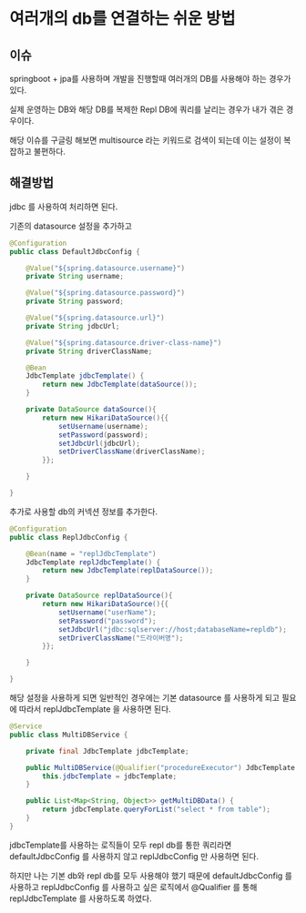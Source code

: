 # 여러개의 db를 연결하는 쉬운 방법

## 이슈

springboot + jpa를 사용하며 개발을 진행할때 여러개의 DB를 사용해야 하는 경우가 있다.

실제 운영하는 DB와  해당  DB를 복제한  Repl DB에 쿼리를 날리는 경우가 내가 겪은 경우이다.

해당 이슈를 구글링 해보면 multisource 라는 키워드로 검색이 되는데 이는 설정이 복잡하고 불편하다.

## 해결방법

jdbc 를 사용하여 처리하면 된다.

기존의 datasource 설정을 추가하고

```java
@Configuration
public class DefaultJdbcConfig {

    @Value("${spring.datasource.username}")
    private String username;

    @Value("${spring.datasource.password}")
    private String password;

    @Value("${spring.datasource.url}")
    private String jdbcUrl;

    @Value("${spring.datasource.driver-class-name}")
    private String driverClassName;

    @Bean
    JdbcTemplate jdbcTemplate() {
        return new JdbcTemplate(dataSource());
    }

    private DataSource dataSource(){
        return new HikariDataSource(){{
            setUsername(username);
            setPassword(password);
            setJdbcUrl(jdbcUrl);
            setDriverClassName(driverClassName);
        }};

    }

}
```

추가로 사용할 db의 커넥션 정보를 추가한다.

```java
@Configuration
public class ReplJdbcConfig {

    @Bean(name = "replJdbcTemplate")
    JdbcTemplate replJdbcTemplate() {
        return new JdbcTemplate(replDataSource());
    }

    private DataSource replDataSource(){
        return new HikariDataSource(){{
            setUsername("userName");
            setPassword("password");
            setJdbcUrl("jdbc:sqlserver://host;databaseName=repldb");
            setDriverClassName("드라이버명");
        }};

    }

}
```

해당 설정을 사용하게 되면 일반적인 경우에는 기본 datasource 를 사용하게 되고 필요에  따라서 replJdbcTemplate 을 사용하면 된다.

```java
@Service
public class MultiDBService {

    private final JdbcTemplate jdbcTemplate;

    public MultiDBService(@Qualifier("procedureExecutor") JdbcTemplate jdbcTemplate) {
        this.jdbcTemplate = jdbcTemplate;
    }

    public List<Map<String, Object>> getMultiDBData() {
        return jdbcTemplate.queryForList("select * from table");
    }
}
```

jdbcTemplate를 사용하는 로직들이 모두 repl db를 통한 쿼리라면 defaultJdbcConfig 를 사용하지 않고 replJdbcConfig 만 사용하면 된다.

하지만 나는 기본 db와 repl db를 모두 사용해야 했기 때문에 defaultJdbcConfig 를 사용하고 replJdbcConfig 를 사용하고 싶은 로직에서 @Qualifier 를 통해 replJdbcTemplate 를 사용하도록 하였다.
